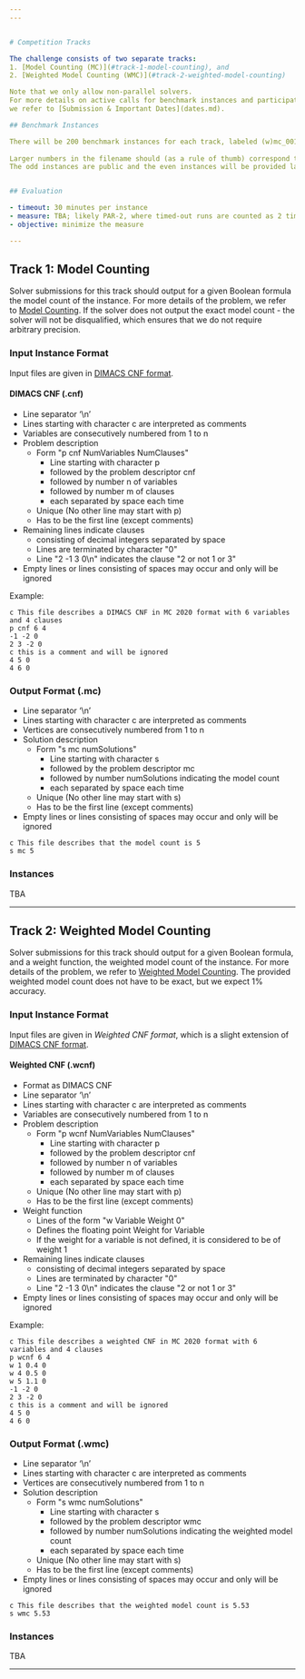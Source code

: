 ```yaml
---
---


# Competition Tracks

The challenge consists of two separate tracks: 
1. [Model Counting (MC)](#track-1-model-counting), and
2. [Weighted Model Counting (WMC)](#track-2-weighted-model-counting)

Note that we only allow non-parallel solvers.
For more details on active calls for benchmark instances and participation, 
we refer to [Submission & Important Dates](dates.md).

## Benchmark Instances

There will be 200 benchmark instances for each track, labeled (w)mc_001.(w)cnf to (w)mc_200.(w)cnf for the track on (W)MC, respectively. 
 
Larger numbers in the filename should (as a rule of thumb) correspond to harder instances. 
The odd instances are public and the even instances will be provided later (secret). 


## Evaluation 

- timeout: 30 minutes per instance
- measure: TBA; likely PAR-2, where timed-out runs are counted as 2 times the given timeout time.
- objective: minimize the measure

---
```


## Track 1: Model Counting

Solver submissions for this track should output for a given Boolean formula
the model count of the instance.
For more details of the problem, we refer to [Model Counting](about.md).
If the solver does not output the exact model count - the solver will not be disqualified, which ensures that we do not require arbitrary precision.

### Input Instance Format

Input files are given in [DIMACS CNF format](https://people.sc.fsu.edu/~jburkardt/data/cnf/cnf.html).

#### DIMACS CNF (.cnf)

* Line separator ‘\n’
* Lines starting with character c are interpreted as comments
* Variables are consecutively numbered from 1 to n
* Problem description
  * Form "p cnf NumVariables NumClauses"
    * Line starting with character p 
    * followed by the problem descriptor cnf 
    * followed by number n of variables
    * followed by number m of clauses
    * each separated by space each time
  * Unique (No other line may start with p)
  * Has to be the first line (except comments)
* Remaining lines indicate clauses
  * consisting of decimal integers separated by space
  * Lines are terminated by character "0"
  * Line "2 -1 3 0\n" indicates the clause "2 or not 1 or 3"
* Empty lines or lines consisting of spaces may occur and only will be ignored  

Example:

```AsciiDoc
c This file describes a DIMACS CNF in MC 2020 format with 6 variables and 4 clauses 
p cnf 6 4
-1 -2 0
2 3 -2 0
c this is a comment and will be ignored
4 5 0
4 6 0
```

### Output Format (.mc)

* Line separator ‘\n’
* Lines starting with character c are interpreted as comments
* Vertices are consecutively numbered from 1 to n
* Solution description
  * Form "s mc numSolutions"
    * Line starting with character s
    * followed by the problem descriptor mc 
    * followed by number numSolutions indicating the model count
    * each separated by space each time
  * Unique (No other line may start with s)
  * Has to be the first line (except comments)
* Empty lines or lines consisting of spaces may occur and only will be ignored  


```AsciiDoc
c This file describes that the model count is 5
s mc 5
```


### Instances

TBA

<!--Download: [**Download (Updated: March 05, 2019) Public Instances (Exact)**](/files/pace2019-vc-exact-public-v2.tar.bz2)-->

<!--For verification purposes, we also publish the sha1sum of the public archive:-->

<!--SHA1 sum | filename 
--- | --- 
e7ca305528a0257235a95c41742f2b3431e1e485  | pace2019-vc-exact-public-v2.tar.bz2-->

<!--For individual files we refer to [Download SHA1 sums](/files/pace2019-vc-exact-public-shasums-v2.txt)-->


---


## Track 2: Weighted Model Counting 

Solver submissions for this track should output for a given Boolean formula,
and a weight function, the weighted model count of the instance.
For more details of the problem, we refer to [Weighted Model Counting](about.md).
The provided weighted model count does not have to be exact, but we expect 1% accuracy.


### Input Instance Format

Input files are given in _Weighted CNF format_, which is a slight extension of [DIMACS CNF format](https://people.sc.fsu.edu/~jburkardt/data/cnf/cnf.html).

#### Weighted CNF (.wcnf)

* Format as DIMACS CNF
* Line separator ‘\n’
* Lines starting with character c are interpreted as comments
* Variables are consecutively numbered from 1 to n
* Problem description
  * Form "p wcnf NumVariables NumClauses"
    * Line starting with character p 
    * followed by the problem descriptor cnf 
    * followed by number n of variables
    * followed by number m of clauses
    * each separated by space each time
  * Unique (No other line may start with p)
  * Has to be the first line (except comments)
* Weight function
  * Lines of the form "w Variable Weight 0"
  * Defines the floating point Weight for Variable
  * If the weight for a variable is not defined, it is considered to be of weight 1
* Remaining lines indicate clauses
  * consisting of decimal integers separated by space
  * Lines are terminated by character "0"
  * Line "2 -1 3 0\n" indicates the clause "2 or not 1 or 3"
* Empty lines or lines consisting of spaces may occur and only will be ignored  

Example:

```AsciiDoc
c This file describes a weighted CNF in MC 2020 format with 6 variables and 4 clauses 
p wcnf 6 4
w 1 0.4 0
w 4 0.5 0
w 5 1.1 0
-1 -2 0
2 3 -2 0
c this is a comment and will be ignored
4 5 0
4 6 0
```

### Output Format (.wmc)

* Line separator ‘\n’
* Lines starting with character c are interpreted as comments
* Vertices are consecutively numbered from 1 to n
* Solution description
  * Form "s wmc numSolutions"
    * Line starting with character s
    * followed by the problem descriptor wmc 
    * followed by number numSolutions indicating the weighted model count
    * each separated by space each time
  * Unique (No other line may start with s)
  * Has to be the first line (except comments)
* Empty lines or lines consisting of spaces may occur and only will be ignored  


```AsciiDoc
c This file describes that the weighted model count is 5.53
s wmc 5.53
```



### Instances

TBA

---

